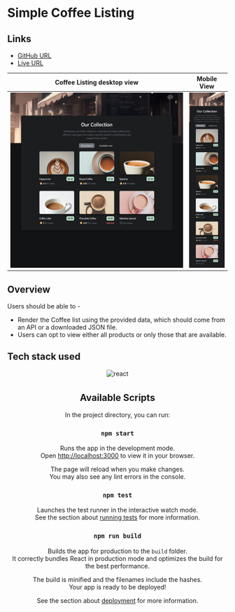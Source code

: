 
# Simple Coffee Listing 

## Links
- [GitHub URL](https://github.com/sukanyagurav/Coffee-listing-page)
- [Live URL ](https://cryptoverse5867.netlify.app/)


| Coffee Listing desktop view                                          |  Mobile View                                                       |
| ----------------------                                               | ----------------------                                             |
| <img src="/public/desktop preview.png" width="100%" height="400" />  | <img src="/public/mobile preview.png" width="100%" height="400" /> |

## Overview 
 
Users should be able to - 
- Render the Coffee list using the provided data, which should come from an API or a downloaded JSON file.
- Users can opt to view either all products or only those that are available.

## Tech stack used
<div align="center">
<img src=https://tse2.mm.bing.net/th?id=OIP.TePXeR-MMPbB7WtrtheWxwHaD4&pid=Api&P=0&w=300&h=300 alt=react style="margin-bottom: 5px;" />
</a>



## Available Scripts

In the project directory, you can run:

### `npm start`

Runs the app in the development mode.\
Open [http://localhost:3000](http://localhost:3000) to view it in your browser.

The page will reload when you make changes.\
You may also see any lint errors in the console.

### `npm test`

Launches the test runner in the interactive watch mode.\
See the section about [running tests](https://facebook.github.io/create-react-app/docs/running-tests) for more information.

### `npm run build`

Builds the app for production to the `build` folder.\
It correctly bundles React in production mode and optimizes the build for the best performance.

The build is minified and the filenames include the hashes.\
Your app is ready to be deployed!

See the section about [deployment](https://facebook.github.io/create-react-app/docs/deployment) for more information.
